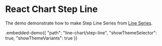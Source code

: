 # React Chart Step Line

The demo demonstrate how to make Step Line Series from [Line Series](../../docs/reference/line-series.md).

.embedded-demo({ "path": "line-chart/step-line", "showThemeSelector": true, "showThemeVariants": true })
